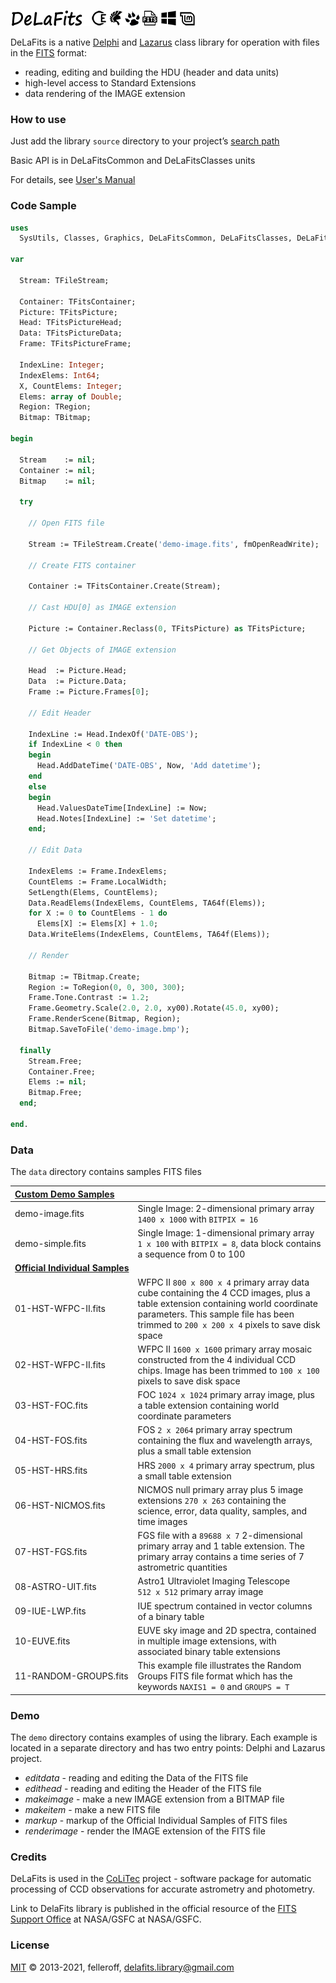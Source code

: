 ![DeLaFits](./preview.png)

DeLaFits is a native [Delphi](https://www.embarcadero.com/products/delphi) and [Lazarus](https://www.lazarus-ide.org) class library for operation with files in the [FITS](https://fits.gsfc.nasa.gov) format:

- reading, editing and building the HDU (header and data units)
- high-level access to Standard Extensions
- data rendering of the IMAGE extension

### How to use

Just add the library `source` directory to your project’s [search path](https://wiki.freepascal.org/IDE_Window:_Compiler_Options#Other_Unit_Files)

Basic API is in DeLaFitsCommon and DeLaFitsClasses units

For details, see [User's Manual](https://felleroff.github.io/delafits/)

### Code Sample

```pascal
uses
  SysUtils, Classes, Graphics, DeLaFitsCommon, DeLaFitsClasses, DeLaFitsPicture;

var

  Stream: TFileStream;

  Container: TFitsContainer;
  Picture: TFitsPicture;
  Head: TFitsPictureHead;
  Data: TFitsPictureData;
  Frame: TFitsPictureFrame;

  IndexLine: Integer;
  IndexElems: Int64;
  X, CountElems: Integer;
  Elems: array of Double;
  Region: TRegion;
  Bitmap: TBitmap;

begin

  Stream    := nil;
  Container := nil;
  Bitmap    := nil;

  try

    // Open FITS file

    Stream := TFileStream.Create('demo-image.fits', fmOpenReadWrite);

    // Create FITS container

    Container := TFitsContainer.Create(Stream);

    // Cast HDU[0] as IMAGE extension

    Picture := Container.Reclass(0, TFitsPicture) as TFitsPicture;

    // Get Objects of IMAGE extension

    Head  := Picture.Head;
    Data  := Picture.Data;
    Frame := Picture.Frames[0];

    // Edit Header

    IndexLine := Head.IndexOf('DATE-OBS');
    if IndexLine < 0 then
    begin
      Head.AddDateTime('DATE-OBS', Now, 'Add datetime');
    end
    else
    begin
      Head.ValuesDateTime[IndexLine] := Now;
      Head.Notes[IndexLine] := 'Set datetime';
    end;

    // Edit Data

    IndexElems := Frame.IndexElems;
    CountElems := Frame.LocalWidth;
    SetLength(Elems, CountElems);
    Data.ReadElems(IndexElems, CountElems, TA64f(Elems));
    for X := 0 to CountElems - 1 do
      Elems[X] := Elems[X] + 1.0;
    Data.WriteElems(IndexElems, CountElems, TA64f(Elems));

    // Render

    Bitmap := TBitmap.Create;
    Region := ToRegion(0, 0, 300, 300);
    Frame.Tone.Contrast := 1.2;
    Frame.Geometry.Scale(2.0, 2.0, xy00).Rotate(45.0, xy00);
    Frame.RenderScene(Bitmap, Region);
    Bitmap.SaveToFile('demo-image.bmp');

  finally
    Stream.Free;
    Container.Free;
    Elems := nil;
    Bitmap.Free;
  end;

end.
```

### Data

The `data` directory contains samples FITS files

| **[Custom Demo Samples](data)** |                                                                                                                                             |
|:---------------------- |:-------------------------------------------------------------------------------------------------------------------------------------------------------------- |
| demo-image.fits        | Single Image: 2-dimensional primary array `1400 x 1000` with `BITPIX = 16`                                                                 |
| demo-simple.fits       | Single Image: 1-dimensional primary array `1 x 100` with `BITPIX = 8`, data block contains a sequence from 0 to 100                        |
| **[Official Individual Samples](https://fits.gsfc.nasa.gov/fits_samples.html)** |                                                                                             |
| 01-HST-WFPC-II.fits    | WFPC II `800 x 800 x 4` primary array data cube containing the 4 CCD images, plus a table extension containing world coordinate parameters. This sample file has been trimmed to `200 x 200 x 4` pixels to save disk space |
| 02-HST-WFPC-II.fits    | WFPC II `1600 x 1600` primary array mosaic constructed from the 4 individual CCD chips. Image has been trimmed to `100 x 100` pixels to save disk space |
| 03-HST-FOC.fits        | FOC `1024 x 1024` primary array image, plus a table extension containing world coordinate parameters                                                 |
| 04-HST-FOS.fits        | FOS `2 x 2064` primary array spectrum containing the flux and wavelength arrays, plus a small table extension                                        |
| 05-HST-HRS.fits        | HRS `2000 x 4` primary array spectrum, plus a small table extension                                                                                  |
| 06-HST-NICMOS.fits     | NICMOS null primary array plus 5 image extensions `270 x 263` containing the science, error, data quality, samples, and time images                  |
| 07-HST-FGS.fits        | FGS file with a `89688 x 7` 2-dimensional primary array and 1 table extension. The primary array contains a time series of 7 astrometric quantities  |
| 08-ASTRO-UIT.fits      | Astro1 Ultraviolet Imaging Telescope `512 x 512` primary array image                                                                                 |
| 09-IUE-LWP.fits        | IUE spectrum contained in vector columns of a binary table                                                                                                     |
| 10-EUVE.fits           | EUVE sky image and 2D spectra, contained in multiple image extensions, with associated binary table extensions                                                 |
| 11-RANDOM-GROUPS.fits  | This example file illustrates the Random Groups FITS file format which has the keywords `NAXIS1 = 0` and `GROUPS = T`                      |

### Demo

The `demo` directory contains examples of using the library. Each example is located in a separate directory and has two entry points: Delphi and Lazarus project. 

- *editdata* - reading and editing the Data of the FITS file
- *edithead* - reading and editing the Header of the FITS file
- *makeimage* - make a new IMAGE extension from a BITMAP file
- *makeitem* - make a new FITS file
- *markup* - markup of the Official Individual Samples of FITS files
- *renderimage* - render the IMAGE extension of the FITS file

### Credits

DeLaFits is used in the [CoLiTec](http://www.neoastrosoft.com) project - software package for automatic processing of CCD observations for accurate astrometry and photometry.

Link to DelaFits library is published in the official resource of the [FITS Support Office](https://fits.gsfc.nasa.gov/fits_libraries.html) at NASA/GSFC at NASA/GSFC.

### License

[MIT](LICENSE.md) © 2013-2021, felleroff, delafits.library@gmail.com
